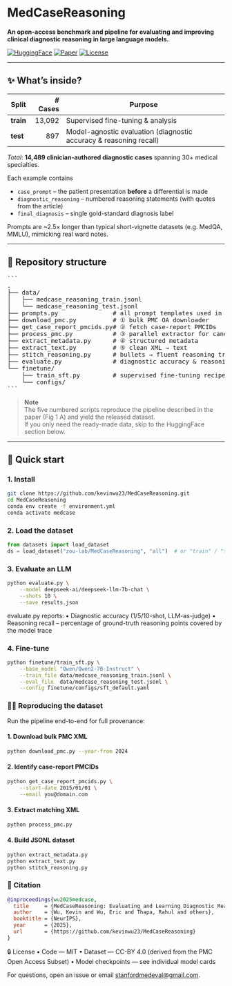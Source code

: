 # MedCaseReasoning

**An open-access benchmark and pipeline for evaluating and improving clinical diagnostic reasoning in large language models.**

[![HuggingFace](https://img.shields.io/badge/Dataset-HuggingFace-blue)](https://huggingface.co/datasets/zou-lab/MedCaseReasoning)
[![Paper](https://img.shields.io/badge/Paper-NeurIPS_2025-orange)](https://arxiv.org/abs/2505.11733) <!-- replace with final DOI/URL -->
[![License](https://img.shields.io/badge/License-CC-BY_4.0-green)](#license)

---

## ✨ What’s inside?

| Split | # Cases | Purpose |
|-------|--------:|---------|
| **train** | 13,092 | Supervised fine-tuning & analysis |
| **test**  |   897 | Model-agnostic evaluation (diagnostic accuracy & reasoning recall) |

*Total*: **14,489 clinician-authored diagnostic cases** spanning 30+ medical specialties.

Each example contains

* `case_prompt` – the patient presentation **before** a differential is made  
* `diagnostic_reasoning` – numbered reasoning statements (with quotes from the article)  
* `final_diagnosis` – single gold-standard diagnosis label  

Prompts are ~2.5× longer than typical short-vignette datasets (e.g. MedQA, MMLU), mimicking real ward notes.

---

## 🔧 Repository structure
<pre>
```
.
├── data/
│   ├── medcase_reasoning_train.jsonl
│   └── medcase_reasoning_test.jsonl
├── prompts.py               # all prompt templates used in the paper
├── download_pmc.py          # ① bulk PMC OA downloader
├── get_case_report_pmcids.py# ② fetch case-report PMCIDs
├── process_pmc.py           # ③ parallel extractor for candidate XML
├── extract_metadata.py      # ④ structured metadata
├── extract_text.py          # ⑤ clean XML → text
├── stitch_reasoning.py      # bullets → fluent reasoning trace
├── evaluate.py              # diagnostic accuracy & reasoning-recall runner
└── finetune/
    ├── train_sft.py         # supervised fine-tuning recipe
    └── configs/
```
</pre>

> **Note**  
> The five numbered scripts reproduce the pipeline described in the paper (Fig 1 A) and yield the released dataset.  
> If you only need the ready-made data, skip to the HuggingFace section below.

---

## 🚀 Quick start

### 1. Install

```bash
git clone https://github.com/kevinwu23/MedCaseReasoning.git
cd MedCaseReasoning
conda env create -f environment.yml
conda activate medcase
```

### 2. Load the dataset
```python
from datasets import load_dataset
ds = load_dataset("zou-lab/MedCaseReasoning", "all")  # or "train" / "test"
```
### 3. Evaluate an LLM
```bash
python evaluate.py \
    --model deepseek-ai/deepseek-llm-7b-chat \
    --shots 10 \
    --save results.json
```
evaluate.py reports:
	•	Diagnostic accuracy (1/5/10-shot, LLM-as-judge)
	•	Reasoning recall – percentage of ground-truth reasoning points covered by the model trace

### 4. Fine-tune
```bash
python finetune/train_sft.py \
    --base_model "Qwen/Qwen2-7B-Instruct" \
    --train_file data/medcase_reasoning_train.jsonl \
    --eval_file  data/medcase_reasoning_test.jsonl \
    --config finetune/configs/sft_default.yaml
```

### 🧑‍🔬 Reproducing the dataset

Run the pipeline end-to-end for full provenance:
#### 1.	Download bulk PMC XML
```bash
python download_pmc.py --year-from 2024
```

#### 2.	Identify case-report PMCIDs
```bash
python get_case_report_pmcids.py \
    --start-date 2015/01/01 \
    --email you@domain.com
```

#### 3.	Extract matching XML
```bash
python process_pmc.py
```

#### 4. Build JSONL dataset
```bash
python extract_metadata.py
python extract_text.py
python stitch_reasoning.py
```

### 📄 Citation

```bibtex
@inproceedings{wu2025medcase,
  title     = {MedCaseReasoning: Evaluating and Learning Diagnostic Reasoning from Clinical Case Reports},
  author    = {Wu, Kevin and Wu, Eric and Thapa, Rahul and others},
  booktitle = {NeurIPS},
  year      = {2025},
  url       = {https://github.com/kevinwu23/MedCaseReasoning}
}
```

🔒 License
	•	Code — MIT
	•	Dataset — CC-BY 4.0 (derived from the PMC Open Access Subset)
	•	Model checkpoints — see individual model cards

For questions, open an issue or email stanfordmedeval@gmail.com.
